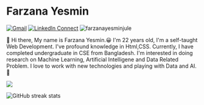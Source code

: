 # Farzana Yesmin

[![Gmail](https://img.shields.io/badge/%20-Send%20Mail-black?color=14171A&labelColor=ef5350&logo=gmail&logoColor=ffffff)](mailto:yesminfarzana.cse@gmail.com?subject=From%20GitHub&cc=farzana-15-2549@diu.edu.bd&body=Hi,%20there.%20Found%20you%20from%20GitHub.)
[![LinkedIn Connect](https://img.shields.io/badge/%20-Connect-black?color=14171A&labelColor=212121&logo=linkedin&logoColor=ffffff)](https://www.linkedin.com/in/farzanayesminjule/) <img src="https://komarev.com/ghpvc/?username=farzanayesminjule" alt="farzanayesminjule" />

:wave: Hi there, My name is Farzana Yesmin.😀 I'm 22 years old, I'm a self-taught Web Development.
I've profound knowledge in Html,CSS. 
Currently, I have completed undergraduate in CSE from Bangladesh. 
I'm interested in doing research on Machine Learning, Artificial Intelligene and Data Related Problem. 
I love to work with new technologies and playing with Data and AI.🤖

<p align="left">
<a href="https://github.com/farzanayesminjule"> <img src="https://github-readme-stats.anuraghazra1.vercel.app/api/top-langs/?username=farzanayesminjule&layout=compact&theme=Cyberpunk" />
</a>
</p>

![GitHub streak stats](https://github-readme-streak-stats.herokuapp.com/?user=farzanayesminjule&theme=dark)  
